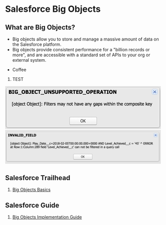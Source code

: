 # Salesforce Big Objects

## What are Big Objects?

<ul>
<li>Big objects allow you to store and manage a massive amount of data on the Salesforce platform.</li>
<li>Big objects provide consistent performance for a "billion records or more", and are accessible with a standard set of APIs to your org or external system.</li>
</ul>




<ul>
<li>Coffee</li>
</ul>

<ol type="1">
<li>TEST</li>
</ol>


<img src="supportedimages/image1.png"/>
<img src="supportedimages/image2.png"/>

## Salesforce Trailhead
<ol type="1">
<li><a href="https://trailhead.salesforce.com/content/learn/modules/big_objects" target="_blank" alt="Big Objects Basics">Big Objects Basics</a></li>
</ol>

## Salesforce Guide
<ol type="1">
<li><a href="https://developer.salesforce.com/docs/atlas.en-us.216.0.bigobjects.meta/bigobjects/big_object.htm" target="_blank" alt="Big Objects Implementation Guide">Big Objects Implementation Guide</a></li>
</ol>
